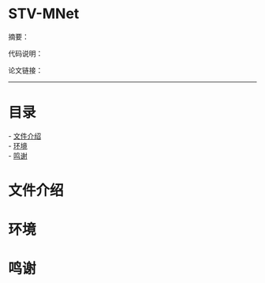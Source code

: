 # STV-MNet

摘要：

代码说明：

论文链接：

***

# 目录
- [文件介绍](#文件介绍)  
- [环境](#安装)  
- [鸣谢](#鸣谢) 

# 文件介绍

# 环境

# 鸣谢